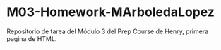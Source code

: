 # M03-Homework-MArboledaLopez
Repositorio de tarea del Módulo 3 del Prep Course de Henry, primera pagina de HTML.
